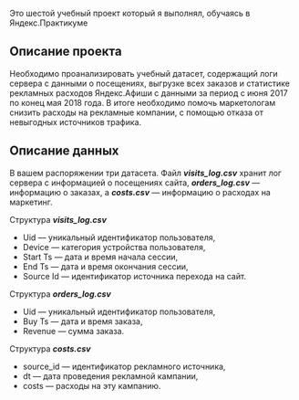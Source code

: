Это шестой учебный проект который я выполнял, обучаясь в Яндекс.Практикуме

## Описание проекта

Необходимо проанализировать учебный датасет, содержащий логи сервера с данными о посещениях, выгрузке всех заказов и статистике рекламных расходов Яндекс.Афиши с данными за период с июня 2017 по конец мая 2018 года. В итоге необходимо помочь маркетологам снизить расходы на рекламные компании, с помощью отказа от невыгодных источников трафика.

## Описание данных
В вашем распоряжении три датасета.
Файл __*visits_log.csv*__ хранит лог сервера с информацией о посещениях сайта, __*orders_log.csv*__ — информацию о заказах, а __*costs.csv*__ — информацию о расходах на маркетинг.

Структура __*visits_log.csv*__
* Uid — уникальный идентификатор пользователя,
* Device — категория устройства пользователя,
* Start Ts — дата и время начала сессии,
* End Ts — дата и время окончания сессии,
* Source Id — идентификатор источника перехода на сайт.

Структура __*orders_log.csv*__
* Uid — уникальный идентификатор пользователя,
* Buy Ts — дата и время заказа,
* Revenue — сумма заказа.

Структура __*costs.csv*__
* source_id — идентификатор рекламного источника,
* dt — дата проведения рекламной кампании,
* costs — расходы на эту кампанию.
